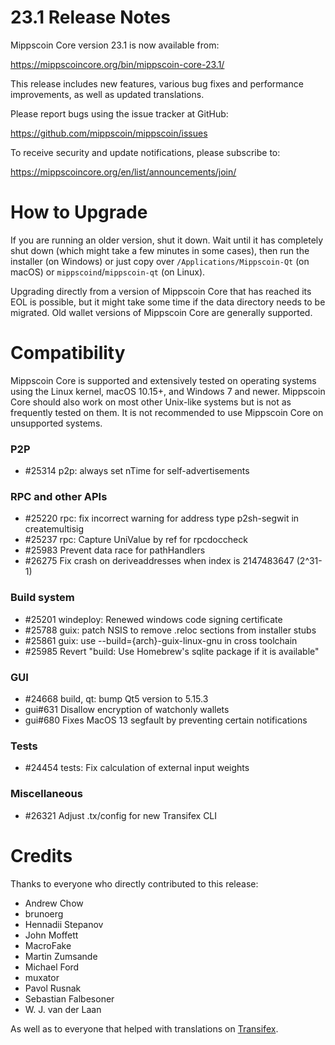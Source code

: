 23.1 Release Notes
==================

Mippscoin Core version 23.1 is now available from:

  <https://mippscoincore.org/bin/mippscoin-core-23.1/>

This release includes new features, various bug fixes and performance
improvements, as well as updated translations.

Please report bugs using the issue tracker at GitHub:

  <https://github.com/mippscoin/mippscoin/issues>

To receive security and update notifications, please subscribe to:

  <https://mippscoincore.org/en/list/announcements/join/>

How to Upgrade
==============

If you are running an older version, shut it down. Wait until it has completely
shut down (which might take a few minutes in some cases), then run the
installer (on Windows) or just copy over `/Applications/Mippscoin-Qt` (on macOS)
or `mippscoind`/`mippscoin-qt` (on Linux).

Upgrading directly from a version of Mippscoin Core that has reached its EOL is
possible, but it might take some time if the data directory needs to be migrated. Old
wallet versions of Mippscoin Core are generally supported.

Compatibility
==============

Mippscoin Core is supported and extensively tested on operating systems
using the Linux kernel, macOS 10.15+, and Windows 7 and newer.  Mippscoin
Core should also work on most other Unix-like systems but is not as
frequently tested on them.  It is not recommended to use Mippscoin Core on
unsupported systems.

### P2P

- #25314 p2p: always set nTime for self-advertisements

### RPC and other APIs

- #25220 rpc: fix incorrect warning for address type p2sh-segwit in createmultisig
- #25237 rpc: Capture UniValue by ref for rpcdoccheck
- #25983 Prevent data race for pathHandlers
- #26275 Fix crash on deriveaddresses when index is 2147483647 (2^31-1)

### Build system

- #25201 windeploy: Renewed windows code signing certificate
- #25788 guix: patch NSIS to remove .reloc sections from installer stubs
- #25861 guix: use --build={arch}-guix-linux-gnu in cross toolchain
- #25985 Revert "build: Use Homebrew's sqlite package if it is available"

### GUI

- #24668 build, qt: bump Qt5 version to 5.15.3
- gui#631 Disallow encryption of watchonly wallets
- gui#680 Fixes MacOS 13 segfault by preventing certain notifications

### Tests

- #24454 tests: Fix calculation of external input weights

### Miscellaneous

- #26321 Adjust .tx/config for new Transifex CLI

Credits
=======

Thanks to everyone who directly contributed to this release:

- Andrew Chow
- brunoerg
- Hennadii Stepanov
- John Moffett
- MacroFake
- Martin Zumsande
- Michael Ford
- muxator
- Pavol Rusnak
- Sebastian Falbesoner
- W. J. van der Laan

As well as to everyone that helped with translations on
[Transifex](https://www.transifex.com/mippscoin/mippscoin/).
